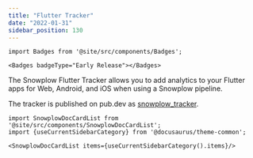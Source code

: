 ```yaml
---
title: "Flutter Tracker"
date: "2022-01-31"
sidebar_position: 130
---
```


```mdx-code-block
import Badges from '@site/src/components/Badges';

<Badges badgeType="Early Release"></Badges>
```

The Snowplow Flutter Tracker allows you to add analytics to your Flutter apps for Web, Android, and iOS when using a Snowplow pipeline.

The tracker is published on pub.dev as [snowplow\_tracker](https://pub.dev/packages/snowplow_tracker).[](#articles)

```mdx-code-block
import SnowplowDocCardList from '@site/src/components/SnowplowDocCardList';
import {useCurrentSidebarCategory} from '@docusaurus/theme-common';

<SnowplowDocCardList items={useCurrentSidebarCategory().items}/>
```
